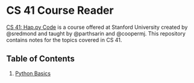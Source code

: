 # CS 41 Course Reader

[CS 41: Hap.py Code](https://stanfordpython.com/) is a course offered at Stanford University created by @sredmond and taught by @parthsarin and @coopermj. This repository contains notes for the topics covered in CS 41.

## Table of Contents
1. [Python Basics](1-python-basics.md)
